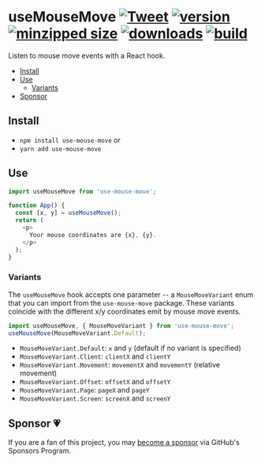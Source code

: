 # useMouseMove [![Tweet](https://img.shields.io/twitter/url/http/shields.io.svg?style=social)](https://twitter.com/intent/tweet?text=Listen%20to%20mouse%20move%20events%20with%20a%20React%20hook.&url=https://github.com/CharlesStover/use-mouse-move&via=CharlesStover&hashtags=react,reactjs,javascript,typescript,webdev,webdevelopment) [![version](https://img.shields.io/npm/v/use-mouse-move.svg)](https://www.npmjs.com/package/use-mouse-move) [![minzipped size](https://img.shields.io/bundlephobia/minzip/use-mouse-move.svg)](https://www.npmjs.com/package/use-mouse-move) [![downloads](https://img.shields.io/npm/dt/use-mouse-move.svg)](https://www.npmjs.com/package/use-mouse-move) [![build](https://api.travis-ci.com/CharlesStover/use-mouse-move.svg)](https://travis-ci.com/CharlesStover/use-mouse-move/)

Listen to mouse move events with a React hook.

- [Install](#install)
- [Use](#use)
  - [Variants](#variants)
- [Sponsor](#sponsor)

## Install

- `npm install use-mouse-move` or
- `yarn add use-mouse-move`

## Use

```javascript
import useMouseMove from 'use-mouse-move';

function App() {
  const [x, y] = useMouseMove();
  return (
    <p>
      Your mouse coordinates are {x}, {y}.
    </p>
  );
}
```

### Variants

The `useMouseMove` hook accepts one parameter -- a `MouseMoveVariant` enum that
you can import from the `use-mouse-move` package. These variants coincide with
the different x/y coordinates emit by mouse move events.

```javascript
import useMouseMove, { MouseMoveVariant } from 'use-mouse-move';
useMouseMove(MouseMoveVariant.Default);
```

- `MouseMoveVariant.Default`: `x` and `y` (default if no variant is specified)
- `MouseMoveVariant.Client`: `clientX` and `clientY`
- `MouseMoveVariant.Movement`: `movementX` and `movementY` (relative movement)
- `MouseMoveVariant.Offset`: `offsetX` and `offsetY`
- `MouseMoveVariant.Page`: `pageX` and `pageY`
- `MouseMoveVariant.Screen`: `screenX` and `screenY`

## Sponsor 💗

If you are a fan of this project, you may
[become a sponsor](https://github.com/sponsors/CharlesStover)
via GitHub's Sponsors Program.
